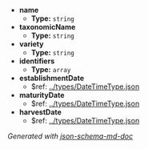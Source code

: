  - <b id="#/properties/name">name</b>
	 - **Type:** `string`
 - <b id="#/properties/taxonomicName">taxonomicName</b>
	 - **Type:** `string`
 - <b id="#/properties/variety">variety</b>
	 - **Type:** `string`
 - <b id="#/properties/identifiers">identifiers</b>
	 - **Type:** `array`
 - <b id="#/properties/establishmentDate">establishmentDate</b>
	 - &#36;ref: [../types/DateTimeType.json](#..typesdatetimetype.json)
 - <b id="#/properties/maturityDate">maturityDate</b>
	 - &#36;ref: [../types/DateTimeType.json](#..typesdatetimetype.json)
 - <b id="#/properties/harvestDate">harvestDate</b>
	 - &#36;ref: [../types/DateTimeType.json](#..typesdatetimetype.json)

_Generated with [json-schema-md-doc](https://brianwendt.github.io/json-schema-md-doc/)_